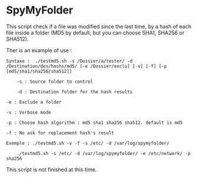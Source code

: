 # SpyMyFolder
This script check if a file was modified since the last time, by a hash of each file inside a folder (MD5 by default, but you can choose SHA1, SHA256 or SHA512).

Ther is an example of use : 

	Syntaxe :  ./testmd5.sh -s /Dossier/a/tester/ -d /Destination/des/hashs/md5/ [-e /Dossier/exclu] [-v] [-f] [-p [md5/sha1/sha256/sha512]]

    	-s : Source folder to control
    
    	-d : Destination folder for the hash results
 	  
	-e : Exclude a folder
	  
	-v : Verbose mode
		
	-p : Choose hash algorithm : md5 sha1 sha256 sha512. default is md5
		
	-f : No ask for replacement hash's result
		
	Exemple : ./testmd5.sh -v -f -s /etc/ -d /var/log/spymyfolder/

        ./testmd5.sh -s /etc/ -d /var/log/spymyfolder/ -e /etc/network/ -p sha256


This script is not finished at this time.
